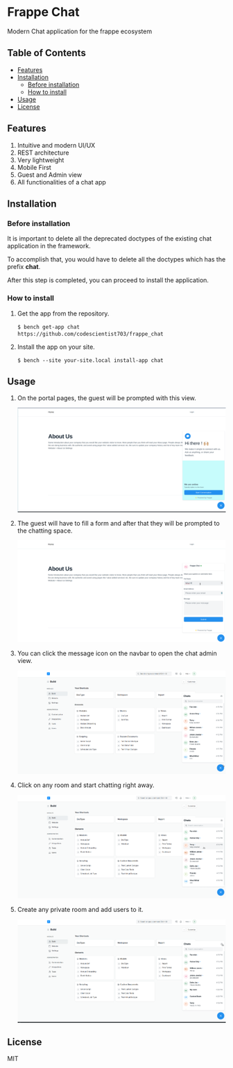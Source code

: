 # Frappe Chat

Modern Chat application for the frappe ecosystem

## Table of Contents

- [Features](#features)
- [Installation](#installation)
  - [Before installation](#before-installation)
  - [How to install](#how-to-install)
- [Usage](#usage)
- [License](#license)

## Features

1. Intuitive and modern UI/UX
2. REST architecture
3. Very lightweight
4. Mobile First
5. Guest and Admin view
6. All functionalities of a chat app

## Installation

### Before installation

It is important to delete all the deprecated doctypes of the existing chat application in the framework.

To accomplish that, you would have to delete all the doctypes which has the prefix **chat**.

After this step is completed, you can proceed to install the application.

### How to install

1. Get the app from the repository.

   ```
   $ bench get-app chat https://github.com/codescientist703/frappe_chat
   ```

2. Install the app on your site.
   ```
   $ bench --site your-site.local install-app chat
   ```

## Usage

1. On the portal pages, the guest will be prompted with this view.

   ![Welcome View](images/welcome-screen.png)

2. The guest will have to fill a form and after that they will be prompted to the chatting space.

   ![Form View](images/guest-form-fill.gif)

3. You can click the message icon on the navbar to open the chat admin view.

   ![Guest View](images/admin-view.gif)

4. Click on any room and start chatting right away.

   ![Admin Chat](images/admin-chat.gif)

5. Create any private room and add users to it.

   ![New Room](images/new-room.gif)

## License

MIT
